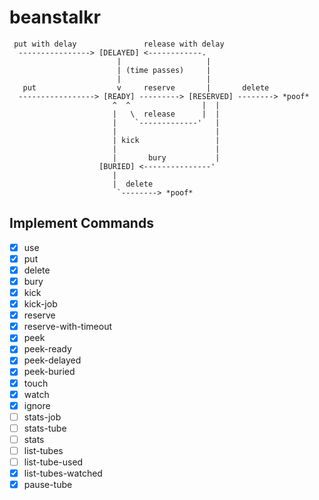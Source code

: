 # beanstalkr

``` action
 put with delay               release with delay
  ----------------> [DELAYED] <------------.
                        |                   |
                        | (time passes)     |
                        |                   |
   put                  v     reserve       |       delete
  -----------------> [READY] ---------> [RESERVED] --------> *poof*
                       ^  ^                |  |
                       |   \  release      |  |
                       |    `-------------'   |
                       |                      |
                       | kick                 |
                       |                      |
                       |       bury           |
                    [BURIED] <---------------'
                       |
                       |  delete
                        `--------> *poof*
```

## Implement Commands

- [x] use
- [x] put
- [x] delete
- [x] bury
- [x] kick
- [x] kick-job
- [x] reserve
- [x] reserve-with-timeout
- [x] peek
- [x] peek-ready
- [x] peek-delayed
- [x] peek-buried
- [x] touch
- [x] watch
- [x] ignore
- [ ] stats-job
- [ ] stats-tube
- [ ] stats
- [ ] list-tubes
- [ ] list-tube-used
- [x] list-tubes-watched
- [x] pause-tube
